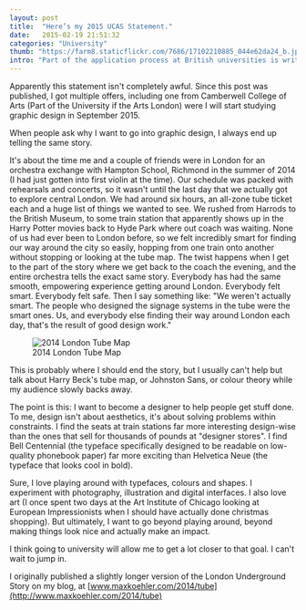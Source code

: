 ```yaml
---
layout: post
title:  "Here’s my 2015 UCAS Statement."
date:   2015-02-19 21:51:32
categories: "University"
thumb: "https://farm8.staticflickr.com/7686/17102210885_044e62da24_b.jpg"
intro: "Part of the application process at British universities is writing a statement where you explain why you’ve choosen your particular courses. Here’s mine."
---
```


<p class='full note'>
	Apparently this statement isn't completely awful. Since this post was published, I got multiple offers, including one from Camberwell College of Arts (Part of the University if the Arts London) were I will start studying graphic design in September 2015.
</p>

When people ask why I want to go into graphic design, I always end up telling the same story.

It's about the time me and a couple of friends were in London for an orchestra exchange with Hampton School, Richmond in the summer of 2014 (I had just gotten into first violin at the time). Our schedule was packed with rehearsals and concerts, so it wasn't until the last day that we actually got to explore central London. We had around six hours, an all-zone tube ticket each and a huge list of things we wanted to see.
We rushed from Harrods to the British Museum, to some train station that apparently shows up in the Harry Potter movies back to Hyde Park where out coach was waiting. None of us had ever been to London before, so we felt incredibly smart for finding our way around the city so easily, hopping from one train onto another without stopping or looking at the tube map.
The twist happens when I get to the part of the story where we get back to the coach the evening, and the entire orchestra tells the exact same story. Everybody has had the same smooth, empowering experience getting around London. Everybody felt smart. Everybody felt safe. Then I say something like: "We weren't actually smart. The people who designed the signage systems in the tube were the smart ones. Us, and everybody else finding their way around London each day, that's the result of good design work."

<figure class='full'>
	<img src="https://farm8.staticflickr.com/7686/17102210885_044e62da24_b.jpg" alt="2014 London Tube Map"/>
	<figcaption>2014 London Tube Map</figcaption>
</figure>	

This is probably where I should end the story, but I usually can't help but talk about Harry Beck's tube map, or Johnston Sans, or colour theory while my audience slowly backs away.

The point is this: I want to become a designer to help people get stuff done. To me, design isn't about aesthetics, it's about solving problems within constraints. I find the seats at train stations far more interesting design-wise than the ones that sell for thousands of pounds at "designer stores". I find Bell Centennial (the typeface specifically designed to be readable on low-quality phonebook paper) far more exciting than Helvetica Neue (the typeface that looks cool in bold).

Sure, I love playing around with typefaces, colours and shapes. I experiment with photography, illustration and digital interfaces. I also love art (I once spent two days at the Art Institute of Chicago looking at European Impressionists when I should have actually done christmas shopping). But ultimately, I want to go beyond playing around, beyond making things look nice and actually make an impact.

I think going to university will allow me to get a lot closer to that goal. I can't wait to jump in.

I originally published a slightly longer version of the London Underground Story on my blog, at [www.maxkoehler.com/2014/tube](http://www.maxkoehler.com/2014/tube)
